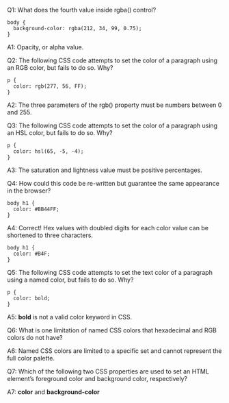 Q1: What does the fourth value inside rgba() control?

```
body {
  background-color: rgba(212, 34, 99, 0.75);
}
```

A1: Opacity, or alpha value.

Q2: The following CSS code attempts to set the color of a paragraph using an RGB color, but fails to do so. Why?

```
p {
  color: rgb(277, 56, FF);
}
```

A2: The three parameters of the rgb() property must be numbers between 0 and 255.

Q3: The following CSS code attempts to set the color of a paragraph using an HSL color, but fails to do so. Why?

```
p {
  color: hsl(65, -5, -4);
}
```

A3: The saturation and lightness value must be positive percentages.

Q4: How could this code be re-written but guarantee the same appearance in the browser?

```
body h1 {
  color: #BB44FF;
}
```

A4: Correct! Hex values with doubled digits for each color value can be shortened to three characters.

```
body h1 {
  color: #B4F;
}
```

Q5: The following CSS code attempts to set the text color of a paragraph using a named color, but fails to do so. Why?

```
p {
  color: bold;
}
```

A5: **bold** is not a valid color keyword in CSS.

Q6: What is one limitation of named CSS colors that hexadecimal and RGB colors do not have?

A6: Named CSS colors are limited to a specific set and cannot represent the full color palette.

Q7: Which of the following two CSS properties are used to set an HTML element’s foreground color and background color, respectively?

A7: **color** and **background-color**
